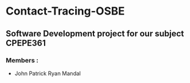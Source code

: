 # Contact-Tracing-OSBE
## Software Development project for our subject CPEPE361
### Members :
- John Patrick Ryan Mandal
